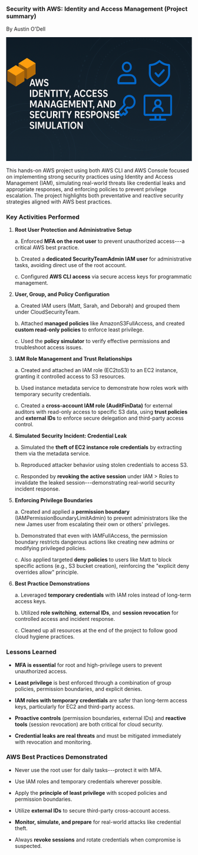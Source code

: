### **Security with AWS: Identity and Access Management (Project summary)**

By Austin O'Dell

![](SecWithAWSIAMMedia//c70cc96f8b9a6cb9338e8721035803b74ba9db11.png)

This hands-on AWS project using both AWS CLI and AWS Console focused on
implementing strong security practices using Identity and Access
Management (IAM), simulating real-world threats like credential leaks
and appropriate responses, and enforcing policies to prevent privilege
escalation. The project highlights both preventative and reactive
security strategies aligned with AWS best practices.

### **Key Activities Performed**

1.  **Root User Protection and Administrative Setup**

    a.  Enforced **MFA on the root user** to prevent unauthorized
        access---a critical AWS best practice.

    b.  Created a **dedicated SecurityTeamAdmin IAM user** for
        administrative tasks, avoiding direct use of the root account.

    c.  Configured **AWS CLI access** via secure access keys for
        programmatic management.

2.  **User, Group, and Policy Configuration**

    a.  Created IAM users (Matt, Sarah, and Deborah) and grouped them
        under CloudSecurityTeam.

    b.  Attached **managed policies** like AmazonS3FullAccess, and
        created **custom read-only policies** to enforce least
        privilege.

    c.  Used the **policy simulator** to verify effective permissions
        and troubleshoot access issues.

3.  **IAM Role Management and Trust Relationships**

    a.  Created and attached an IAM role (EC2toS3) to an EC2 instance,
        granting it controlled access to S3 resources.

    b.  Used instance metadata service to demonstrate how roles work
        with temporary security credentials.

    c.  Created a **cross-account IAM role (AuditFinData)** for external
        auditors with read-only access to specific S3 data, using
        **trust policies** and **external IDs** to enforce secure
        delegation and third-party access control.

4.  **Simulated Security Incident: Credential Leak**

    a.  Simulated the **theft of EC2 instance role credentials** by
        extracting them via the metadata service.

    b.  Reproduced attacker behavior using stolen credentials to access
        S3.

    c.  Responded by **revoking the active session** under IAM \> Roles
        to invalidate the leaked session---demonstrating real-world
        security incident response.

5.  **Enforcing Privilege Boundaries**

    a.  Created and applied a **permission boundary**
        (IAMPermissionBoundaryLimitAdmin) to prevent administrators like
        the new James user from escalating their own or others\'
        privileges.

    b.  Demonstrated that even with IAMFullAccess, the permission
        boundary restricts dangerous actions like creating new admins or
        modifying privileged policies.

    c.  Also applied targeted **deny policies** to users like Matt to
        block specific actions (e.g., S3 bucket creation), reinforcing
        the \"explicit deny overrides allow\" principle.

6.  **Best Practice Demonstrations**

    a.  Leveraged **temporary credentials** with IAM roles instead of
        long-term access keys.

    b.  Utilized **role switching**, **external IDs**, and **session
        revocation** for controlled access and incident response.

    c.  Cleaned up all resources at the end of the project to follow
        good cloud hygiene practices.

### **Lessons Learned**

-   **MFA is essential** for root and high-privilege users to prevent
    unauthorized access.

-   **Least privilege** is best enforced through a combination of group
    policies, permission boundaries, and explicit denies.

-   **IAM roles with temporary credentials** are safer than long-term
    access keys, particularly for EC2 and third-party access.

-   **Proactive controls** (permission boundaries, external IDs) and
    **reactive tools** (session revocation) are both critical for cloud
    security.

-   **Credential leaks are real threats** and must be mitigated
    immediately with revocation and monitoring.

### **AWS Best Practices Demonstrated**

-   Never use the root user for daily tasks---protect it with MFA.

-   Use IAM roles and temporary credentials wherever possible.

-   Apply the **principle of least privilege** with scoped policies and
    permission boundaries.

-   Utilize **external IDs** to secure third-party cross-account access.

-   **Monitor, simulate, and prepare** for real-world attacks like
    credential theft.

-   Always **revoke sessions** and rotate credentials when compromise is
    suspected.
